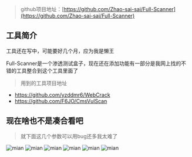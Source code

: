 > github项目地址：[https://github.com/Zhao-sai-sai/Full-Scanner](https://github.com/Zhao-sai-sai/Full-Scanner)
## 工具简介

工具还在写中，可能要好几个月，应为我是懒王

Full-Scanner是一个渗透测试盒子，现在还在添加功能有一部分是我网上找的不错的工具整合到这个工具里面了

> 用到的工具项目地址
- https://github.com/yzddmr6/WebCrack
- https://github.com/F6JO/CmsVulScan

## 现在啥也不是凑合看吧

> 就下面这几个参数可以用bug还多我太难了

![mian](https://cdn.jsdelivr.net/gh/Zhao-sai-sai/Full-Scanner/img/mian.png)
![mian](https://cdn.jsdelivr.net/gh/Zhao-sai-sai/Full-Scanner/img/mian2.png)
![mian](https://cdn.jsdelivr.net/gh/Zhao-sai-sai/Full-Scanner/img/fofa.png)
![mian](https://cdn.jsdelivr.net/gh/Zhao-sai-sai/Full-Scanner/img/sd.png)
![mian](https://cdn.jsdelivr.net/gh/Zhao-sai-sai/Full-Scanner/img/crack.png)
![mian](https://cdn.jsdelivr.net/gh/Zhao-sai-sai/Full-Scanner/img/cms.png)
